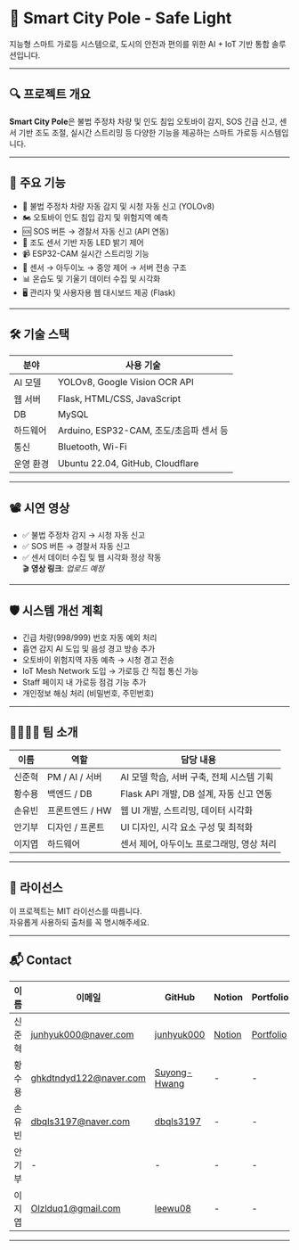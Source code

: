 # 🌟 Smart City Pole - Safe Light

지능형 스마트 가로등 시스템으로, 도시의 안전과 편의를 위한 AI + IoT 기반 통합 솔루션입니다.

---

## 🔍 프로젝트 개요

**Smart City Pole**은 불법 주정차 차량 및 인도 침입 오토바이 감지, SOS 긴급 신고, 센서 기반 조도 조절, 실시간 스트리밍 등 다양한 기능을 제공하는 스마트 가로등 시스템입니다.

---

## 🎯 주요 기능

- 🚗 불법 주정차 차량 자동 감지 및 시청 자동 신고 (YOLOv8)
- 🏍 오토바이 인도 침입 감지 및 위험지역 예측
- 🆘 SOS 버튼 → 경찰서 자동 신고 (API 연동)
- 🔦 조도 센서 기반 자동 LED 밝기 제어
- 📹 ESP32-CAM 실시간 스트리밍 기능
- 📡 센서 → 아두이노 → 중앙 제어 → 서버 전송 구조
- 📊 온습도 및 기울기 데이터 수집 및 시각화
- 🖥 관리자 및 사용자용 웹 대시보드 제공 (Flask)

---

## 🛠 기술 스택

| 분야       | 사용 기술                            |
|------------|--------------------------------------|
| AI 모델    | YOLOv8, Google Vision OCR API        |
| 웹 서버    | Flask, HTML/CSS, JavaScript          |
| DB         | MySQL                                |
| 하드웨어   | Arduino, ESP32-CAM, 조도/초음파 센서 등 |
| 통신       | Bluetooth, Wi-Fi                     |
| 운영 환경  | Ubuntu 22.04, GitHub, Cloudflare     |

---

## 📽 시연 영상

- ✅ 불법 주정차 감지 → 시청 자동 신고
- ✅ SOS 버튼 → 경찰서 자동 신고
- ✅ 센서 데이터 수집 및 웹 시각화 정상 작동  
🎬 **영상 링크**: _업로드 예정_

---

## 🛡️ 시스템 개선 계획

- 긴급 차량(998/999) 번호 자동 예외 처리
- 흡연 감지 AI 도입 및 음성 경고 방송 추가
- 오토바이 위험지역 자동 예측 → 시청 경고 전송
- IoT Mesh Network 도입 → 가로등 간 직접 통신 가능
- Staff 페이지 내 가로등 점검 기능 추가
- 개인정보 해싱 처리 (비밀번호, 주민번호)

---

## 👨‍👩‍👧‍👦 팀 소개

| 이름   | 역할            | 담당 내용                                |
|--------|-----------------|-------------------------------------------|
| 신준혁 | PM / AI / 서버  | AI 모델 학습, 서버 구축, 전체 시스템 기획 |
| 황수용 | 백엔드 / DB     | Flask API 개발, DB 설계, 자동 신고 연동   |
| 손유빈 | 프론트엔드 / HW | 웹 UI 개발, 스트리밍, 데이터 시각화       |
| 안기부 | 디자인 / 프론트 | UI 디자인, 시각 요소 구성 및 최적화       |
| 이지엽 | 하드웨어        | 센서 제어, 아두이노 프로그래밍, 영상 처리 |

---

## 📝 라이선스

이 프로젝트는 MIT 라이선스를 따릅니다.  
자유롭게 사용하되 출처를 꼭 명시해주세요.

---

## 📬 Contact

| 이름   | 이메일                    | GitHub                                  | Notion                                                                 | Portfolio                         |
|--------|---------------------------|------------------------------------------|------------------------------------------------------------------------|-----------------------------------|
| 신준혁 | junhyuk000@naver.com      | [junhyuk000](https://github.com/junhyuk000) | [Notion](https://fossil-bag-18e.notion.site/Programming-172e285b7865800ea4d7da30b8c6dc8f) | [Portfolio](https://junhyuk000.monster/) |
| 황수용 | ghkdtndyd122@naver.com    | [Suyong-Hwang](https://github.com/Suyong-Hwang) | - | - |
| 손유빈 | dbqls3197@naver.com       | [dbqls3197](https://github.com/dbqls3197) | - | - |
| 안기부 | -                         | -                                        | - | - |
| 이지엽 | Olzlduq1@gmail.com        | [leewu08](https://github.com/leewu08)    | - | - |



---

